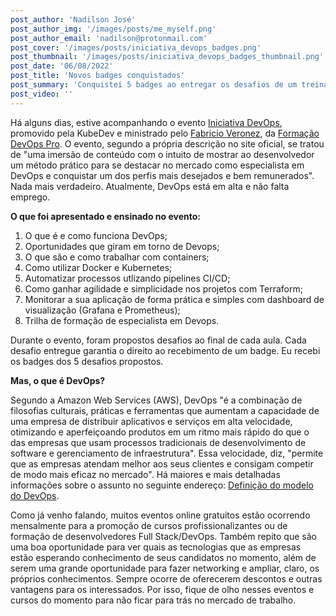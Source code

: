 ```yaml
---
post_author: 'Nadilson José'
post_author_img: '/images/posts/me_myself.png'
post_author_email: 'nadilson@protonmail.com'
post_cover: '/images/posts/iniciativa_devops_badges.png'
post_thumbnail: '/images/posts/iniciativa_devops_badges_thumbnail.png'
post_date: '06/08/2022'
post_title: 'Novos badges conquistados'
post_summary: 'Conquistei 5 badges ao entregar os desafios de um treinamento online, o Iniciativa DevOps.'
post_video: ''
---
```


Há alguns dias, estive acompanhando o evento [Iniciativa DevOps](https://iniciativadevops.com.br/), promovido pela KubeDev e ministrado pelo [Fabricio Veronez](https://www.linkedin.com/in/fabricioveronez), da [Formação DevOps Pro](https://www.linkedin.com/company/devopspro/). O evento, segundo a própria descrição no site oficial, se tratou de "uma imersão de conteúdo com o intuito de mostrar ao desenvolvedor um método prático para se destacar no mercado como especialista em DevOps e conquistar um dos perfis mais desejados e bem remunerados". Nada mais verdadeiro. Atualmente, DevOps está em alta e não falta emprego.

**O que foi apresentado e ensinado no evento:**

1. O que é e como funciona DevOps;
2. Oportunidades que giram em torno de Devops;
3. O que são e como trabalhar com containers;
4. Como utilizar Docker e Kubernetes;
5. Automatizar processos utlizando pipelines CI/CD;
6. Como ganhar agilidade e simplicidade nos projetos com Terraform;
7. Monitorar a sua aplicação de forma prática e simples com dashboard de visualização (Grafana e Prometheus);
8. Trilha de formação de especialista em Devops.

Durante o evento, foram propostos desafios ao final de cada aula. Cada desafio entregue garantia o direito ao recebimento de um badge. Eu recebi os badges dos 5 desafios propostos.

**Mas, o que é DevOps?**

Segundo a Amazon Web Services (AWS), DevOps "é a combinação de filosofias culturais, práticas e ferramentas que aumentam a capacidade de uma empresa de distribuir aplicativos e serviços em alta velocidade, otimizando e aperfeiçoando produtos em um ritmo mais rápido do que o das empresas que usam processos tradicionais de desenvolvimento de software e gerenciamento de infraestrutura". Essa velocidade, diz, "permite que as empresas atendam melhor aos seus clientes e consigam competir de modo mais eficaz no mercado". Há maiores e mais detalhadas informações sobre o assunto no seguinte endereço: [Definição do modelo do DevOps](https://aws.amazon.com/pt/devops/what-is-devops/).

Como já venho falando, muitos eventos online gratuitos estão ocorrendo mensalmente para a promoção de cursos profissionalizantes ou de formação de desenvolvedores Full Stack/DevOps. Também repito que são uma boa oportunidade para ver quais as tecnologias que as empresas estão esperando conhecimento de seus candidatos no momento, além de serem uma grande oportunidade para fazer networking e ampliar, claro, os próprios conhecimentos. Sempre ocorre de oferecerem descontos e outras vantagens para os interessados. Por isso, fique de olho nesses eventos e cursos do momento para não ficar para trás no mercado de trabalho.
